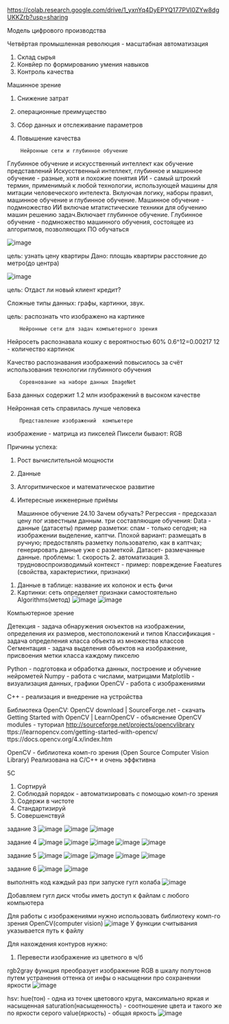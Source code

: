 https://colab.research.google.com/drive/1_yxnYq4DyEPYQ177PVI0ZYw8dgUKKZrb?usp=sharing

 Модель цифрового производства

Четвёртая промышленная революция - масштабная автоматизация
1. Склад сырья
2. Конвйер по формированию умения навыков
3. Контроль качества

  Машинное зрение
1. Снижение затрат
2. операционные преимущество
3. Сбор данных и отслеживание параметров
4. Повышение качества


        Нейронные сети и глубинное обучение
Глубинное обучение и искусственный интеллект как обучение представлений
Искусственный интеллект, глубинное и машинное обучение - разные, хотя и похожие понятия 
  ИИ -  самый штрокий термин, применимый к любой технологии, использующей машины для митации человеческого интелекта. Вклуючая логику, наборы правил, машинное обучение и глубинное обучение.
    Машинное обучение - подмножество ИИ включае мтатистические техники для обучению машин решению задач.Включает глубинное обучение.
      Глубинное обучение - подмножество машинного обучения, состоящее из алгоритмов, позволяющих ПО обучаться 
      
![image](https://user-images.githubusercontent.com/97594112/190988221-c47ce970-016c-44ca-b1e5-d429b0b5dac8.png)

цель: узнать цену квартиры
Дано: площаь квартиры
расстояние до метро(до центра)

![image](https://user-images.githubusercontent.com/97594112/190995010-c9c577f8-4fda-4083-9552-63fc0da46bbf.png)

 цель: Отдаст ли новый клиент кредит?


Сложные типы данных: графы, картинки, звук.

цель: распознать что изображено на картинке

        Нейронные сети для задач компьютерного зрения
Нейросеть распознавала кошку с вероятностью 60%
0.6^12=0.00217
12 - количество картинок

Качество распознавания изображений  повысилось за счёт использования технологии глубинного обучения

        Соревнование на наборе данных ImageNet
База данных содержит 1.2 млн изображений в высоком качестве

Нейронная сеть справилась лучше человека

        Представление изображений  компьютере 
изображение - матрица из пикселей
Пиксели бывают: RGB

Причины успеха:
1) Рост вычислительной мощности
2) Данные
3) Алгоритмическое и математическое развитие
4) Интересные инженерные приёмы

      Машинное обучение 24.10
Зачем обучать?
Регрессия - предсказал цену пог известным данным.
три составляющие обучения:
Data - данные (датасеты) пример разметки: спам - только сегодня; на изображении выделение, каптчи.
Плохой вариант: размещать в ручную; предоствлять разметку пользователю, как в каптчах; генерировать данные уже с разметкой.
Датасет- размечанные данные.
проблемы: 1. скорость 2. автоматизация 3. трудновоспроизводимый контекст - пример: повреждение
Faeatures (свойства, характеристики, признаки)
1. Данные в таблице: название их колонок и есть фичи
2. Картинки: сеть определяет признаки самостоятельно
Algorithms(метод)
![image](https://user-images.githubusercontent.com/97594112/197493020-5e21981b-d37d-4b34-9172-4518b3ce77d1.png)
![image](https://user-images.githubusercontent.com/97594112/197489590-249de622-22a6-40ca-8861-97aed559a0c1.png)

Компьютерное зрение

Детекция - задача обнаружения оюъектов на изображении, определения их размеров, местоположений и типов
Классификация - задача определения класса объекта из множества классов
Сегментация - задача выделения объектов на изображение, присвоения метки класса каждому пикселю

Python - подготовка и обработка данных, построение и обучение нейрометей
Numpy - работа с числами, матрицами
Matplotlib - визуализация данных, графики
OpenCV - работа с изображениями

C++ - реализация и внедрение на устройства

Библиотека OpenCV: OpenCV download | SourceForge.net - скачать Getting Started with OpenCV | LearnOpenCV   - объяснение OpenCV modules - туториал
http://sourceforge.net/projects/opencvlibrary ttps://learnopencv.com/getting-started-with-opencv/ ttps://docs.opencv.org/4.x/index.htm

OpenCV - библиотека комп-го зрения (Open Source Computer Vision Library)
Реализована на C/C++ и очень эффктивнa

5C
1. Сортируй
2. Соблюдай порядок - автоматизировать с помощью комп-го зрения
3. Содержи в чистоте
4. Стандартизируй
5. Совершенствуй

задание 3
![image](https://user-images.githubusercontent.com/97594452/198219874-0bb932cc-a17e-43d0-9cfe-3ece24a2121b.png)
![image](https://user-images.githubusercontent.com/97594452/198224426-70fb1584-5206-40b1-badb-89ee0b67abee.png)
![image](https://user-images.githubusercontent.com/97594452/198224481-412f02ee-6d82-45ba-b5ba-27fed3243114.png)

задание 4
![image](https://user-images.githubusercontent.com/97594452/198227818-2788a62f-f4fc-454f-8f75-9e9d17aff73d.png)
![image](https://user-images.githubusercontent.com/97594452/198227872-aa09f712-1d49-4a3d-ba4d-e292c6bc1501.png)
![image](https://user-images.githubusercontent.com/97594452/198227977-cc14bca2-890a-450d-ae84-82c4f26befed.png)
![image](https://user-images.githubusercontent.com/97594452/198228052-84db4199-2756-4efb-928a-79bf6dc9e5e7.png)
![image](https://user-images.githubusercontent.com/97594452/198228082-e0dca51b-cb3f-400f-acd5-fcf8607d8bdf.png)

задание 5
![image](https://user-images.githubusercontent.com/97594452/198229053-87aacc1d-911d-430e-98aa-e5dcaa7347f5.png)
![image](https://user-images.githubusercontent.com/97594452/198231817-982539e7-fc4d-45c6-bb3e-b531b0f5f545.png)
![image](https://user-images.githubusercontent.com/97594452/198231855-c35b3deb-ff3f-4db8-8a9f-4b39fbb07a49.png)
![image](https://user-images.githubusercontent.com/97594452/198231895-543ac606-2386-40f9-aaa4-f82f421bd92d.png)
![image](https://user-images.githubusercontent.com/97594452/198231928-a70abd21-0bbd-438d-8f89-f60e67bb4081.png)

задание 6
![image](https://user-images.githubusercontent.com/97594452/198236930-511c4e5e-5fde-4466-a1ec-81635448b424.png)
![image](https://user-images.githubusercontent.com/97594452/198236973-21744f23-d8f3-44c0-a937-8046a3cc2b85.png)


выполнять код каждый раз при запуске гугл колаба
![image](https://user-images.githubusercontent.com/97594112/198976721-5faecd49-2cf6-41c8-a698-dd463d667453.png)

Добавляем гугл диск чтобы иметь доступ к файлам с любого компьютера

Для работы с изображениями нужно использовать библиотеку комп-го зрения OpenCV(computer vision)
![image](https://user-images.githubusercontent.com/97594112/198978567-bd97c214-d049-47c7-ab45-7659cf617639.png)
У функции считывания указывается путь к файлу

Для нахождения контуров нужно:
1. Перевести изображение из цветного в ч/б

rgb2gray функция преобразует изображение RGB в шкалу полутонов путем устранения оттенка от инфы о насыщении про сохранении яркости
![image](https://user-images.githubusercontent.com/97594112/198982667-b3a41ca6-01a9-439b-b7f2-20a97193b627.png)

hsv:
hue(тон) - одна из точек цветового круга, максимально яркая и насыщенная
saturation(насыщенность) - соотношение цвета и такого же по яркости серого
value(яркость) - общая яркость
![image](https://user-images.githubusercontent.com/97594112/198983635-fe2bcfe1-cbc8-44f9-b40f-cb597d5537f2.png)










